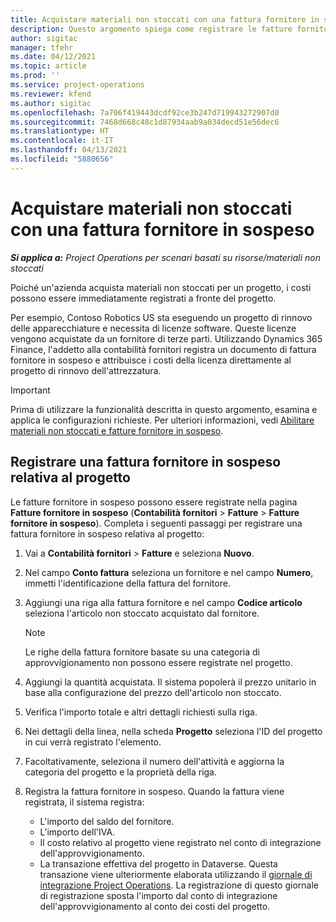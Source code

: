 ```yaml
---
title: Acquistare materiali non stoccati con una fattura fornitore in sospeso
description: Questo argomento spiega come registrare le fatture fornitore in sospeso.
author: sigitac
manager: tfehr
ms.date: 04/12/2021
ms.topic: article
ms.prod: ''
ms.service: project-operations
ms.reviewer: kfend
ms.author: sigitac
ms.openlocfilehash: 7a706f419443dcdf92ce3b247d719943272907d0
ms.sourcegitcommit: 7468d668c48c1d87934aab9a034decd51e56dec6
ms.translationtype: HT
ms.contentlocale: it-IT
ms.lasthandoff: 04/13/2021
ms.locfileid: "5880656"
---
```

# <a name="purchase-non-stocked-materials-using-a-pending-vendor-invoice"></a>Acquistare materiali non stoccati con una fattura fornitore in sospeso

_**Si applica a:** Project Operations per scenari basati su risorse/materiali non stoccati_

Poiché un'azienda acquista materiali non stoccati per un progetto, i costi possono essere immediatamente registrati a fronte del progetto. 

Per esempio, Contoso Robotics US sta eseguendo un progetto di rinnovo delle apparecchiature e necessita di licenze software. Queste licenze vengono acquistate da un fornitore di terze parti.  Utilizzando Dynamics 365 Finance, l'addetto alla contabilità fornitori registra un documento di fattura fornitore in sospeso e attribuisce i costi della licenza direttamente al progetto di rinnovo dell'attrezzatura. 

> [!IMPORTANT]
> Prima di utilizzare la funzionalità descritta in questo argomento, esamina e applica le configurazioni richieste. Per ulteriori informazioni, vedi [Abilitare materiali non stoccati e fatture fornitore in sospeso](configure-materials-nonstocked.md). 

## <a name="post-a-project-related-pending-vendor-invoice"></a>Registrare una fattura fornitore in sospeso relativa al progetto 

Le fatture fornitore in sospeso possono essere registrate nella pagina **Fatture fornitore in sospeso** (**Contabilità fornitori** > **Fatture** > **Fatture fornitore in sospeso**). Completa i seguenti passaggi per registrare una fattura fornitore in sospeso relativa al progetto:

1. Vai a **Contabilità fornitori** > **Fatture** e seleziona **Nuovo**. 
2. Nel campo **Conto fattura** seleziona un fornitore e nel campo **Numero**, immetti l'identificazione della fattura del fornitore.
3. Aggiungi una riga alla fattura fornitore e nel campo **Codice articolo** seleziona l'articolo non stoccato acquistato dal fornitore. 

    > [!NOTE]
    > Le righe della fattura fornitore basate su una categoria di approvvigionamento non possono essere registrate nel progetto. 
    
5. Aggiungi la quantità acquistata. Il sistema popolerà il prezzo unitario in base alla configurazione del prezzo dell'articolo non stoccato. 
6. Verifica l'importo totale e altri dettagli richiesti sulla riga.
7. Nei dettagli della linea, nella scheda **Progetto** seleziona l'ID del progetto in cui verrà registrato l'elemento.
8. Facoltativamente, seleziona il numero dell'attività e aggiorna la categoria del progetto e la proprietà della riga.
9. Registra la fattura fornitore in sospeso. Quando la fattura viene registrata, il sistema registra:
    
    - L'importo del saldo del fornitore.
    - L'importo dell'IVA.
    - Il costo relativo al progetto viene registrato nel conto di integrazione dell'approvvigionamento.
    - La transazione effettiva del progetto in Dataverse. Questa transazione viene ulteriormente elaborata utilizzando il [giornale di integrazione Project Operations](../project-accounting/project-operations-integration-journal.md). La registrazione di questo giornale di registrazione sposta l'importo dal conto di integrazione dell'approvvigionamento al conto dei costi del progetto.
